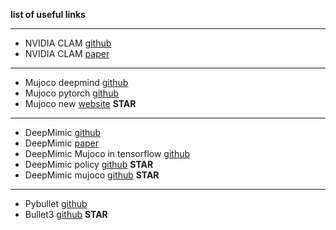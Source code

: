 **list of useful links**

---
- NVIDIA CLAM [github](https://github.com/NVlabs/CALM) 
- NVIDIA CLAM [paper](https://research.nvidia.com/labs/par/calm/assets/SIGGRAPH2023_CALM.pdf)

---
- Mujoco deepmind [github](https://github.com/google-deepmind/mujoco) 
- Mujoco pytorch [github](https://github.com/seolhokim/Mujoco-Pytorch)
- Mujoco new [website](https://gymnasium.farama.org/environments/mujoco/) **STAR**

---
- DeepMimic [github](https://github.com/xbpeng/DeepMimic)
- DeepMimic [paper](https://dl.acm.org/doi/pdf/10.1145/3197517.3201311)
- DeepMimic Mujoco in tensorflow [github](https://github.com/mingfeisun/DeepMimic_mujoco/tree/master/src) 
- DeepMimic policy [github](https://github.com/xbpeng/DeepMimic) **STAR**
- DeepMimic mujoco [github](https://github.com/mingfeisun/DeepMimic_mujoco/tree/master/src) **STAR**

---
- Pybullet [github](https://github.com/benelot/pybullet-gym/blob/master/pybulletgym/envs/assets/mjcf/humanoid.xml)
- Bullet3 [github](https://github.com/bulletphysics/bullet3/tree/master) **STAR**


